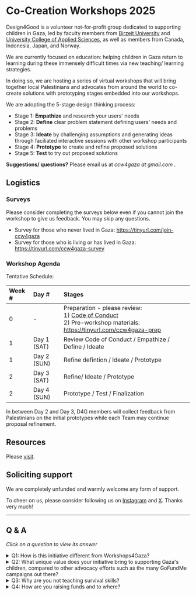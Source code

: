 # Co-Creation Workshops 2025


Design4Good is a volunteer not-for-profit group dedicated to supporting children in Gaza, led by faculty members from [Birzeit University](https://www.birzeit.edu/en/rebuilding-hope) and [University College of Applied Sciences](https://en.ucas.edu.ps/), as well as members from Canada, Indonesia, Japan, and Norway. 

We are currently focused on education: helping children in Gaza return to learning during these immensely difficult times via new teaching/ learning strategies. 

In doing so, we are hosting a series of virtual workshops that will bring together local Palestinians and advocates from around the world to co-create solutions with prototyping stages embedded into our workshops. 

We are adopting the 5-stage design thinking process: 
- Stage 1: **Empathize** and research your users' needs
- Stage 2: **Define** clear problem statement defining users' needs and problems
- Stage 3: **Ideate** by challenging assumptions and generating ideas through faciliated interactive sessions with other workshop participants
- Stage 4: **Prototype** to create and refine proposed solutions
- Stage 5: **Test** to try out proposed solutions
 
**Suggestions/ questions?** Please email us at *ccw4gaza _at_ gmail.com* .

## Logistics

### Surveys
Please consider completing the surveys below even if you cannot join the workshop to give us feedback. You may skip any questions.

- Survey for those who never lived in Gaza: https://tinyurl.com/join-ccw4gaza
- Survey for those who is living or has lived in Gaza: https://tinyurl.com/ccw4gaza-survey 

### Workshop Agenda

Tentative Schedule: 

| Week # | Day # | Stages |
| :-- | :-- | :-- |
| 0 | - | Preparation - please review: <br>1) [Code of Conduct](admin) <br>2) Pre-workshop materials: https://tinyurl.com/ccw4gaza-prep |
| 1 | Day 1 (SAT) | Review Code of Conduct / Empathize / Define / Ideate |
| 1 | Day 2 (SUN) | Refine defintion / Ideate / Prototype |
| 2 | Day 3 (SAT) | Refine/ Ideate / Prototype |
| 2 | Day 4 (SUN) | Prototype / Test / Finalization |

In between Day 2 and Day 3, D4G members will collect feedback from Palestinians on the initial prototypes while each Team may continue proposal refinement. 





## Resources

Please [visit](resources/readme.md).

## Soliciting support

We are completely unfunded and warmly welcome any form of support. 

To cheer on us, please consider following us on [Instagram](https://www.instagram.com/sail.initiatives) and [X](https://x.com/ccw4gaza). Thanks very much!




<hr/>

## Q & A

*Click on a question to view its answer*

<details> 

<summary>Q1: How is this initiative different from Workshops4Gaza?</summary>

<br/>

Answer: While both initiatives aim to support Gaza, our approach differs from [Workshops4Gaza](https://www.workshops4gaza.com/). We're focusing on crowdsourcing expertise to develop practical solutions for children coping with hunger and trauma while learning. Unlike Workshops4Gaza, which organizes workshops and classes to raise money for Palestinians in Gaza, our effort is centered on collaborative problem-solving to tackle the immediate needs of Gaza's children.

</details>

<details>
<summary>Q2: What unique value does your initiative bring to supporting Gaza's children, compared to other advocacy efforts such as the many GoFundMe campaigns out there?</summary>

<br/>

Answer: Firstly, we aim to bring a unique value to supporting Gaza's children by focusing on education and psychosocial support, addressing the root causes of their struggles. Unlike traditional fundraising efforts that often focus on immediate relief, we're working to develop sustainable solutions that empower children to cope with trauma and build resilience for use during and after the war.

Secondly, through our co-creation workshops and collaboration with global advocates and experts, we're generating innovative ideas and practical solutions that can be scaled up to make a meaningful impact. 

</details>


<details>
<summary>Q3: Why are you not teaching survival skills?</summary>

Answer: This is currently an ongoing discussion topic. See [details](resources/survival_skills.md)
</details>


<details>
<summary>Q4: How are you raising funds and to where?</summary>

Answer: We are not a registered charity nor registered NGO, so we are not eligible to apply to a majority of grants. 

That said, we'd love to get your input on this question in preparation of the future. Please review [Spreadsheet on fundraising activities around the world](https://docs.google.com/spreadsheets/d/1vtMLLOzuc6GpkFySyVtKQOY2j-Vvg0UsChMCFst_WLA/edit?gid=1457754078#gid=1457754078) and email us your suggestions. 
   
</details>

